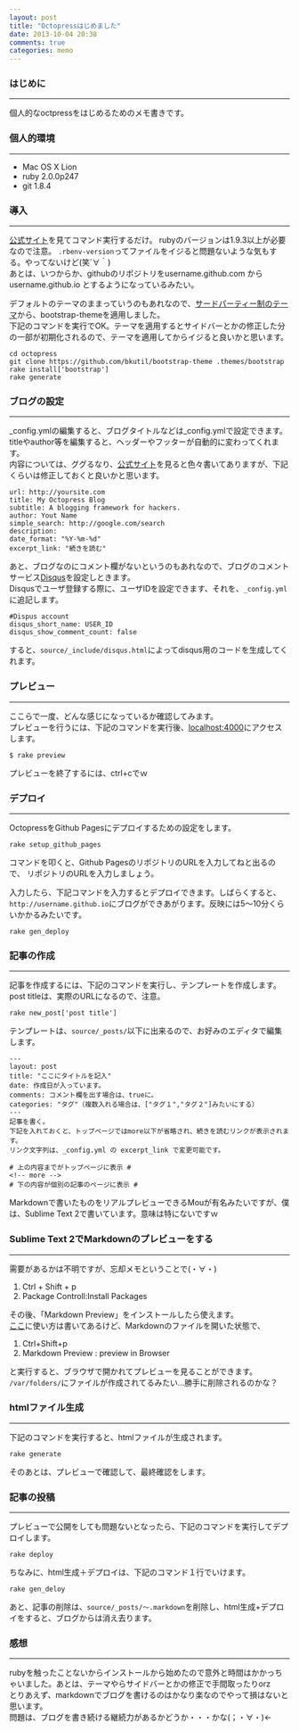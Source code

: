 ```yaml
---
layout: post
title: "Octopressはじめました"
date: 2013-10-04 20:38
comments: true
categories: memo
---
```

  

### はじめに
***
個人的なoctpressをはじめるためのメモ書きです。  
  
### 個人的環境
---
* Mac OS X Lion  
* ruby 2.0.0p247  
* git 1.8.4  
  
<!-- more -->
  
### 導入
---
[公式サイト](http://octopress.org/docs/setup/)を見てコマンド実行するだけ。
rubyのバージョンは1.9.3以上が必要なので注意。
`.rbenv-version`ってファイルをイジると問題ないような気もする。やってないけど(笑´∀｀)  
あとは、いつからか、githubのリポジトリをusername.github.com から username.github.io とするようになっているみたい。
  
デフォルトのテーマのままっていうのもあれなので、[サードパーティー制のテーマ](https://github.com/imathis/octopress/wiki/3rd-Party-Octopress-Themes)から、bootstrap-themeを適用しました。  
下記のコマンドを実行でOK。テーマを適用するとサイドバーとかの修正した分の一部が初期化されるので、テーマを適用してからイジると良いかと思います。    
  
```
cd octopress
git clone https://github.com/bkutil/bootstrap-theme .themes/bootstrap
rake install['bootstrap']
rake generate
```
  

### ブログの設定
---
_config.ymlの編集すると、ブログタイトルなどは_config.ymlで設定できます。  
titleやauthor等を編集すると、ヘッダーやフッターが自動的に変わってくれます。  
内容については、ググるなり、[公式サイト](http://octopress.org/docs/configuring/)を見ると色々書いてありますが、下記くらいは修正しておくと良いかと思います。  
  
```
url: http://yoursite.com
title: My Octopress Blog
subtitle: A blogging framework for hackers.
author: Yout Name
simple_search: http://google.com/search
description:
date_format: "%Y-%m-%d" 
excerpt_link: "続きを読む" 
```
  
あと、ブログなのにコメント欄がないというのもあれなので、ブログのコメントサービス[Disqus](http://disqus.com/)を設定しときます。  
Disqusでユーザ登録する際に、ユーザIDを設定できます、それを、`_config.yml`に追記します。  
```
#Dispus account
disqus_short_name: USER_ID
disqus_show_comment_count: false
```
すると、`source/_include/disqus.html`によってdisqus用のコードを生成してくれます。  
    
### プレビュー
---
ここらで一度、どんな感じになっているか確認してみます。  
プレビューを行うには、下記のコマンドを実行後、[localhost:4000](http://localhost:4000)にアクセスします。  
  
```
$ rake preview
```  
プレビューを終了するには、ctrl+cでｗ
  

### デプロイ
---
OctopressをGithub Pagesにデプロイするための設定をします。  
  
```
rake setup_github_pages
```  
コマンドを叩くと、Github PagesのリポジトリのURLを入力してねと出るので、
リポジトリのURLを入力しましょう。  

入力したら、下記コマンドを入力するとデプロイできます。しばらくすると、`http://username.github.io`にブログができあがります。反映には5〜10分くらいかかるみたいです。  
  
```
rake gen_deploy
```  
  

### 記事の作成
---
記事を作成するには、下記のコマンドを実行し、テンプレートを作成します。  
post titleは、実際のURLになるので、注意。
  
```
rake new_post['post title']
```
テンプレートは、`source/_posts/`以下に出来るので、お好みのエディタで編集します。  
```
---
layout: post
title: "ここにタイトルを記入"
date: 作成日が入っています。
comments: コメント欄を出す場合は、trueに。
categories: "タグ"（複数入れる場合は、["タグ１","タグ２"]みたいにする）
---
記事を書く。
下記を入れておくと、トップページではmore以下が省略され、続きを読むリンクが表示されます。
リンク文字列は、_config.yml の excerpt_link で変更可能です。

# 上の内容までがトップページに表示 #
<!-- more -->
# 下の内容が個別の記事のページに表示 #

```
  
Markdownで書いたものをリアルプレビューできるMouが有名みたいですが、僕は、Sublime Text 2で書いています。意味は特にないですｗ  
  

### Sublime Text 2でMarkdownのプレビューをする
---
需要があるかは不明ですが、忘却メモということで(・∀・)  
1. Ctrl + Shift + p  
2. Package Controll:Install Packages  
  
その後、「Markdown Preview」をインストールしたら使えます。  
[ここ](https://github.com/revolunet/sublimetext-markdown-preview#usage-)に使い方は書いてあるけど、Markdownのファイルを開いた状態で、  

1. Ctrl+Shift+p  
2. Markdown Preview : preview in Browser  
  
と実行すると、ブラウザで開かれてプレビューを見ることができます。
`/var/folders/`にファイルが作成されてるみたい…勝手に削除されるのかな？  
  
  
### htmlファイル生成
---
下記のコマンドを実行すると、htmlファイルが生成されます。  
```
rake generate
```
そのあとは、プレビューで確認して、最終確認をします。  
  

### 記事の投稿
---
プレビューで公開をしても問題ないとなったら、下記のコマンドを実行してデプロイします。  
```
rake deploy
```  

ちなみに、html生成＋デプロイは、下記のコマンド１行でいけます。

```
rake gen_deloy
```
  
あと、記事の削除は、`source/_posts/〜.markdown`を削除し、html生成+デプロイをすると、ブログからは消え去ります。  
  
  
### 感想
---
rubyを触ったことないからインストールから始めたので意外と時間はかかっちゃいました。あとは、テーマやらサイドバーとかの修正で手間取ったりorz  
とりあえず、markdownでブログを書けるのはかなり楽なのでやって損はないと思います。  
問題は、ブログを書き続ける継続力があるかどうか・・・かな(；・∀・)←
  


